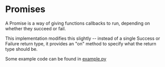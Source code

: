 Promises
=========

A Promise is a way of giving functions callbacks to run, depending on whether
they succeed or fail.

This implementation modifies this slightly -- instead of a single Success or
Failure return type, it provides an "on" method to specify what the return
type should be.

Some example code can be found in [example.py](https://github.com/bedekelly/promises/example.py)